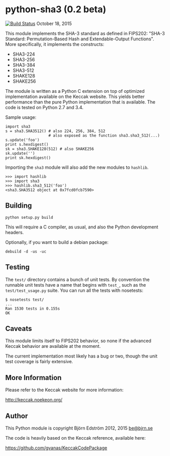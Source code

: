 # python-sha3 (0.2 beta)
[![Build Status](https://travis-ci.org/bjornedstrom/python-sha3.svg?branch=master)](https://travis-ci.org/bjornedstrom/python-sha3)
October 18, 2015

This module implements the SHA-3 standard as defined in FIPS202: "SHA-3 Standard:  Permutation-Based Hash and Extendable-Output Functions". More specifically, it implements the constructs:

- SHA3-224
- SHA3-256
- SHA3-384
- SHA3-512
- SHAKE128
- SHAKE256

The module is written as a Python C extension on top of optimized implementation available on the Keccak website. This yields better performance than the pure Python implementation that is available. The code is tested on Python 2.7 and 3.4.

Sample usage:

    import sha3
    s = sha3.SHA3512() # also 224, 256, 384, 512
                       # also exposed as the function sha3.sha3_512(...)
    s.update('foo')
    print s.hexdigest()
    sk = sha3.SHAKE128(512) # also SHAKE256
    sk.update('')
    print sk.hexdigest()

Importing the `sha3` module will also add the new modules to `hashlib`.

    >>> import hashlib
    >>> import sha3
    >>> hashlib.sha3_512('foo')
    <sha3.SHA3512 object at 0x7fcd0fcb7590>

## Building

    python setup.py build

This will require a C compiler, as usual, and also the Python
development headers.

Optionally, if you want to build a debian package:

    debuild -d -us -uc

## Testing

The `test/` directory contains a bunch of unit tests. By convention
the runnable unit tests have a name that begins with `test_`, such as
the `test/test_usage.py` suite. You can run all the tests with
nosetests:

    $ nosetests test/
    ...
    Ran 1530 tests in 0.155s
    OK

## Caveats

This module limits itself to FIPS202 behavior, so none if the advanced Keccak behavior are available at the moment.

The current implementation most likely has a bug or two, though the
unit test coverage is fairly extensive.

## More Information

Please refer to the Keccak website for more information:

http://keccak.noekeon.org/

## Author

This Python module is copyright Björn Edström 2012, 2015 <be@bjrn.se>

The code is heavily based on the Keccak reference, available here:

https://github.com/gvanas/KeccakCodePackage
